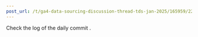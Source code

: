 ```yaml
---
post_url: /t/ga4-data-sourcing-discussion-thread-tds-jan-2025/165959/223
---
```

Check the log of the daily commit .